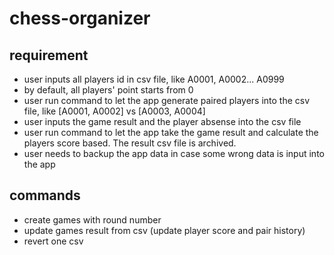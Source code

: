 # chess-organizer

## requirement
- user inputs all players id in csv file, like A0001, A0002... A0999
- by default, all players' point starts from 0 
- user run command to let the app generate paired players into the csv file, like [A0001, A0002] vs [A0003, A0004]
- user inputs the game result and the player absense into the csv file 
- user run command to let the app take the game result and calculate the players score based. The result csv file is archived. 
- user needs to backup the app data in case some wrong data is input into the app

## commands
- create games with round number
- update games result from csv (update player score and pair history)
- revert one csv 

